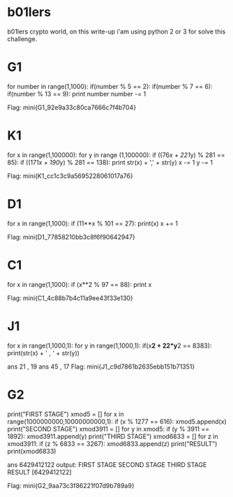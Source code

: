 # b01lers
b01lers crypto world, on this write-up i'am using python 2 or 3 for solve this challenge.

# G1
for number in range(1,1000):
    if(number % 5 == 2):
        if(number % 7 == 6):
            if(number % 13 == 9):
                print number
                number -= 1
                
Flag: mini{G1_92e9a33c80ca7666c7f4b704}

# K1
for x in range(1,100000):
    for y in range (1,100000):
        if ((76*x + 221*y) % 281 == 85):
            if ((171*x + 190*y) % 281 == 138):
                print str(x) + ',' + str(y)
                x -= 1
                y -= 1
                
Flag: mini{K1_cc1c3c9a5695228061017a76}

# D1
for x in range(1,1000):
    if (11**x % 101 == 27):
        print(x)
        x += 1

Flag: mini{D1_77858210bb3c8f6f90642947}

# C1
for x in range(1,1000):
    if (x**2 % 97 == 88):
        print x

Flag: mini{C1_4c88b7b4c11a9ee43f33e130}

# J1
for x in range(1,1000,1):
    for y in range(1,1000,1):
        if(x**2 + 22*y**2 == 8383):
            print(str(x) + ' , ' + str(y))

ans 21 , 19
ans 45 , 17
Flag: mini{J1_c9d7861b2635ebb151b71351}

# G2
print("FIRST STAGE")
xmod5 = []
for x in range(1000000000,10000000000,1):
    if (x % 1277 == 616):
        xmod5.append(x)
print("SECOND STAGE")
xmod3911 = []
for y in xmod5:
    if (y % 3911 == 1892):
        xmod3911.append(y)
print("THIRD STAGE")
xmod6833 = []
for z in xmod3911:
    if (z % 6833 == 3267):
        xmod6833.append(z)
print("RESULT")
print(xmod6833)

ans 6429412122
output:
FIRST STAGE
SECOND STAGE
THIRD STAGE
RESULT
[6429412122]

Flag: mini{G2_9aa73c3f86221f07d9b789a9}
